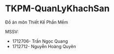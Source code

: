 # TKPM-QuanLyKhachSan
Đồ án môn Thiết Kế Phần Mềm

MSSV:
- 1712706- Trần Ngọc Quang
- 1712712- Nguyễn Hoàng Quyên
